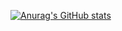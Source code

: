 [![Anurag's GitHub stats](https://github-readme-stats.vercel.app/api?username=sandrawangyx)](https://github.com/anuraghazra/github-readme-stats)

